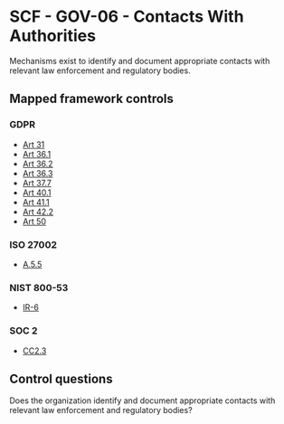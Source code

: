 # SCF - GOV-06 - Contacts With Authorities
Mechanisms exist to identify and document appropriate contacts with relevant law enforcement and regulatory bodies.
## Mapped framework controls
### GDPR
- [Art 31](../gdpr/art31.md)
- [Art 36.1](../gdpr/art36.md#Article-361)
- [Art 36.2](../gdpr/art36.md#Article-362)
- [Art 36.3](../gdpr/art36.md#Article-363)
- [Art 37.7](../gdpr/art37.md#Article-377)
- [Art 40.1](../gdpr/art40.md#Article-401)
- [Art 41.1](../gdpr/art41.md#Article-411)
- [Art 42.2](../gdpr/art42.md#Article-422)
- [Art 50](../gdpr/art50.md)
  
### ISO 27002
- [A.5.5](../iso27002/a-5.md#a55)
  
### NIST 800-53
- [IR-6](../nist80053/ir-6.md)
  
### SOC 2
- [CC2.3](../soc2/cc23.md)
  
## Control questions
Does the organization identify and document appropriate contacts with relevant law enforcement and regulatory bodies?
  